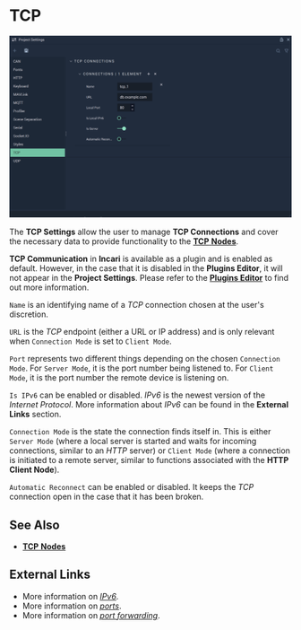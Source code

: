 # TCP 



![The TCP Settings.](../../.gitbook/assets/projectsettingstcp20231.png)


The **TCP Settings** allow the user to manage **TCP Connections** and cover the necessary data to provide functionality to the [**TCP** **Nodes**](../../toolbox/communication/tcp/README.md).

**TCP Communication** in **Incari** is available as a plugin and is enabled as default. However, in the case that it is disabled in the **Plugins Editor**, it will not appear in the **Project Settings**. Please refer to the [**Plugins Editor**](../plugins/communication/tcpconnectionsmanager.md) to find out more information.

`Name` is an identifying name of a *TCP* connection chosen at the user's discretion.

`URL` is the *TCP* endpoint (either a URL or IP address) and is only relevant when `Connection Mode` is set to `Client Mode`. 

`Port` represents two different things depending on the chosen `Connection Mode`. For `Server Mode`, it is the port number being listened to. For `Client Mode`, it is the port number the remote device is listening on.

`Is IPv6` can be enabled or disabled. _IPv6_ is the newest version of the _Internet Protocol_. More information about _IPv6_ can be found in the **External Links** section.

`Connection Mode` is the state the connection finds itself in. This is either `Server Mode` (where a local server is started and waits for incoming connections, similar to an *HTTP* server) or `Client Mode` (where a connection is initiated to a remote server, similar to functions associated with the **HTTP Client Node**).

`Automatic Reconnect` can be enabled or disabled. It keeps the *TCP* connection open in the case that it has been broken.

## See Also

* [**TCP** **Nodes**](../../toolbox/communication/tcp/README.md)

## External Links

* More information on [_IPv6_](https://en.wikipedia.org/wiki/IPv6).
* More information on [_ports_](https://en.wikipedia.org/wiki/Port\_\(computer\_networking\)).
* More information on [_port forwarding_](https://en.wikipedia.org/wiki/Port\_forwarding).
